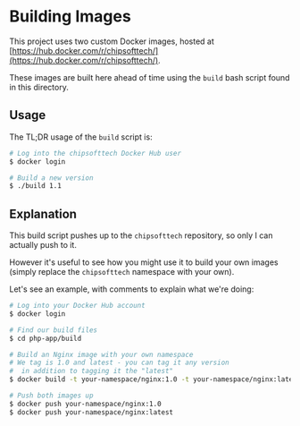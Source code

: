 # Building Images

This project uses two custom Docker images, hosted at [https://hub.docker.com/r/chipsofttech/](https://hub.docker.com/r/chipsofttech/).

These images are built here ahead of time using the `build` bash script found in this directory.

## Usage

The TL;DR usage of the `build` script is:

```bash
# Log into the chipsofttech Docker Hub user
$ docker login

# Build a new version
$ ./build 1.1
```

## Explanation

This build script pushes up to the `chipsofttech` repository, so only I can actually push to it.

However it's useful to see how you might use it to build your own images (simply replace the `chipsofttech` namespace with your own).

Let's see an example, with comments to explain what we're doing:

```bash
# Log into your Docker Hub account
$ docker login

# Find our build files
$ cd php-app/build

# Build an Nginx image with your own namespace
# We tag is 1.0 and latest - you can tag it any version
#  in addition to tagging it the "latest"
$ docker build -t your-namespace/nginx:1.0 -t your-namespace/nginx:latest

# Push both images up
$ docker push your-namespace/nginx:1.0
$ docker push your-namespace/nginx:latest
```



